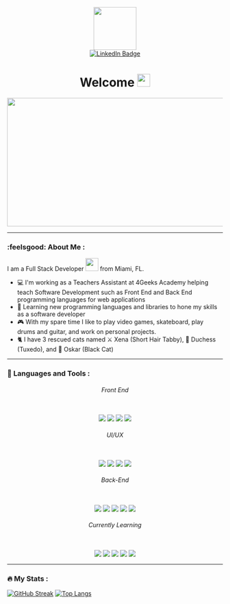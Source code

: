 <div id="header" align="center">
 <img src="https://media.giphy.com/media/gjrYDwbjnK8x36xZIO/giphy.gif" width="100" />
 <div id="badges" align="center">
 <a href="https://www.linkedin.com/in/christian-luperon/">
 <img src="https://img.shields.io/badge/linkedin-%230077B5.svg?style=for-the-badge&logo=linkedin&logoColor=white" alt="LinkedIn Badge" />
 </a>
 </div>
 <img src="https://komarev.com/ghpvc/?username=Lupey1103&style=flat-square&color=blue" alt=""/>
 <h1>
  Welcome
  <img src="https://media.giphy.com/media/hvRJCLFzcasrR4ia7z/giphy.gif" width="30px"/>
</h1>
 </div>
 <div align="center">
  <img src="https://media3.giphy.com/media/ZVik7pBtu9dNS/giphy.gif?cid=ecf05e47be8dg8tydr28a0d8rar59sntb3hafyiuw554tvfa&rid=giphy.gif&ct=g" width="600" height="300" />
 </div>

----

### :feelsgood: About Me : 
I am a Full Stack Developer <img src="https://media2.giphy.com/media/EauwThrXwq0EWngOcT/giphy.gif?cid=ecf05e47v40kai09wiyujmzjk2ipqoz41kn2eax75q8cod4p&rid=giphy.gif&ct=s" width="30"> from Miami, FL.

- 💻 I'm working as a Teachers Assistant at 4Geeks Academy helping teach Software Development such as Front End and Back End programming languages for web applications
- 📖 Learning new programming languages and libraries to hone my skills as a software developer
- 🎮 With my spare time I like to play video games, skateboard, play drums and guitar, and work on personal projects.
- 🐈 I have 3 rescued cats named ⚔️ Xena (Short Hair Tabby), 👑 Duchess (Tuxedo), and 👔 Oskar (Black Cat)

---

### 🔧 Languages and Tools :

<div align="center">
<h6>Front End</h6> <br>
<img src="https://img.shields.io/badge/html5%20-%23E34F26.svg?&style=for-the-badge&logo=html5&logoColor=white"/> <img src="https://img.shields.io/badge/css3%20-%231572B6.svg?&style=for-the-badge&logo=css3&logoColor=white"/> <img src="https://img.shields.io/badge/javascript%20-%23323330.svg?&style=for-the-badge&logo=javascript&logoColor=%23F7DF1E"/> <img src="https://img.shields.io/badge/react-%2320232a.svg?style=for-the-badge&logo=react&logoColor=%2361DAFB"><br>
 <h6>UI/UX</h6> <br>
 <img src="https://img.shields.io/badge/bootstrap-%23563D7C.svg?style=for-the-badge&logo=bootstrap&logoColor=white">
 <img src="https://img.shields.io/badge/chakra-%234ED1C5.svg?style=for-the-badge&logo=chakraui&logoColor=white">
 <img src="https://img.shields.io/badge/MUI-%230081CB.svg?style=for-the-badge&logo=mui&logoColor=white">
 <img src="https://img.shields.io/badge/daisyui-5A0EF8?style=for-the-badge&logo=daisyui&logoColor=white"><br>
 <h6>Back-End</h6><br>
 <img src="https://img.shields.io/badge/node.js%20-%2343853D.svg?&style=for-the-badge&logo=node.js&logoColor=white">
 <img src="https://img.shields.io/badge/git%20-%23F05033.svg?&style=for-the-badge&logo=git&logoColor=white"/>
 <img src="https://img.shields.io/badge/python-3670A0?style=for-the-badge&logo=python&logoColor=ffdd54">
 <img src="https://img.shields.io/badge/Firebase-039BE5?style=for-the-badge&logo=Firebase&logoColor=white"/>
 <img src="https://img.shields.io/badge/mysql-%2300f.svg?style=for-the-badge&logo=mysql&logoColor=white"/><br>
 <h6>Currently Learning</h6> <br>
 <img src="https://img.shields.io/badge/tailwindcss-%2338B2AC.svg?style=for-the-badge&logo=tailwind-css&logoColor=white"/>
 <img src="https://img.shields.io/badge/unity-%23000000.svg?style=for-the-badge&logo=unity&logoColor=white"/>
 <img src="https://img.shields.io/badge/c%23-%23239120.svg?style=for-the-badge&logo=c-sharp&logoColor=white"/>
 <img src="https://img.shields.io/badge/Kali-268BEE?style=for-the-badge&logo=kalilinux&logoColor=white"/>
 <img src="https://img.shields.io/badge/react_native-%2320232a.svg?style=for-the-badge&logo=react&logoColor=%2361DAFB"/><br>
</div>

---

### :fire: My Stats :

[![GitHub Streak](http://github-readme-streak-stats.herokuapp.com?user=Lupey1103&theme=tokyonight_duo&hide_border=true)](https://git.io/streak-stats)
[![Top Langs](https://github-readme-stats.vercel.app/api/top-langs/?username=Lupey1103&layout=compact&theme=vision-friendly-dark)](https://github.com/anuraghazra/github-readme-stats)
